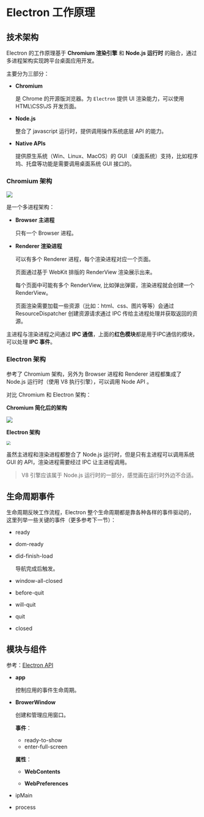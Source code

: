 # Electron 工作原理

## 技术架构

Electron 的工作原理基于 **Chromium 渲染引擎** 和 **Node.js 运行时** 的融合，通过多进程架构实现跨平台桌面应用开发。

主要分为三部分：

+ **Chromium**

  是 Chrome 的开源版浏览器。为 `Electron` 提供 UI 渲染能力，可以使用 HTML\CSS\JS 开发页面。

+ **Node.js**

  整合了 javascript 运行时，提供调用操作系统底层 API 的能力。

+ **Native APIs**

  提供原生系统（Win、Linux、MacOS）的 GUI （桌面系统）支持，比如程序坞、托盘等功能是需要调用桌面系统 GUI 接口的。

### Chromium 架构

![](https://www.chromium.org/developers/design-documents/multi-process-architecture/arch.png)

是一个多进程架构：

+ **Browser 主进程**

  只有一个 Browser 进程。

+ **Renderer 渲染进程**

  可以有多个 Renderer 进程，每个渲染进程对应一个页面。

  页面通过基于 WebKit 排版的 RenderView 渲染展示出来。

  每个页面中可能有多个 RenderView, 比如弹出弹窗，渲染进程就会创建一个 RenderView。

  页面渲染需要加载一些资源（比如：html、css、图片等等）会通过 ResourceDispatcher 创建资源请求通过 IPC 传给主进程处理并获取返回的资源。

主进程与渲染进程之间通过 **IPC 通信**，上面的**红色模块**都是用于IPC通信的模块，可以处理 **IPC 事件**。

### Electron 架构

参考了 Chromium 架构，另外为 Browser 进程和 Renderer 进程都集成了 Node.js 运行时（使用 V8 执行引擎），可以调用 Node API 。

对比 Chromium 和 Electron 架构：

**Chromium 简化后的架构**

![](https://p1-juejin.byteimg.com/tos-cn-i-k3u1fbpfcp/a897009bd5444de287af1895a4f43081~tplv-k3u1fbpfcp-zoom-in-crop-mark:1512:0:0:0.awebp?)

**Electron 架构**

<img src="https://p6-juejin.byteimg.com/tos-cn-i-k3u1fbpfcp/59a53707ff364e9bbf1f5d8beead7c54~tplv-k3u1fbpfcp-zoom-in-crop-mark:1512:0:0:0.awebp?" style="zoom:67%;" />

虽然主进程和渲染进程都整合了 Node.js 运行时，但是只有主进程可以调用系统 GUI 的 API，渲染进程需要经过 IPC 让主进程调用。

> V8 引擎应该属于 Node.js 运行时的一部分，感觉画在运行时外边不合适。

## 生命周期事件

生命周期反映工作流程，Electron 整个生命周期都是靠各种各样的事件驱动的，这里列举一些关键的事件（更多参考下一节）：

+ ready

+ dom-ready

+ did-finish-load

  导航完成后触发。

+ window-all-closed

+ before-quit

+ will-quit

+ quit

+ closed

## 模块与组件

参考：[Electron API](https://electron.nodejs.cn/docs/latest/api/app/)

+ **app** 

  控制应用的事件生命周期。

+ **BrowerWindow** 

  创建和管理应用窗口。

  **事件**：

  + ready-to-show
  + enter-full-screen

  **属性**：

  + **WebContents**

    

  + **WebPreferences**

+ ipMain

+ process